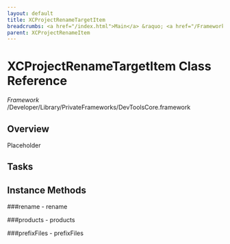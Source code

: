```yaml
---
layout: default
title: XCProjectRenameTargetItem
breadcrumbs: <a href="/index.html">Main</a> &raquo; <a href="/Frameworks.html">Framework</a> &raquo; <a href="/Frameworks/DevToolsCore.html">DevToolsCore</a> &raquo; XCProjectRenameTargetItem
parent: XCProjectRenameItem 
---
```

# XCProjectRenameTargetItem Class Reference

*Framework* /Developer/Library/PrivateFrameworks/DevToolsCore.framework

## Overview

Placeholder

## Tasks

## Instance Methods

<a name="-rename"></a>
###rename
    - rename

<a name="-products"></a>
###products
    - products

<a name="-prefixFiles"></a>
###prefixFiles
    - prefixFiles

